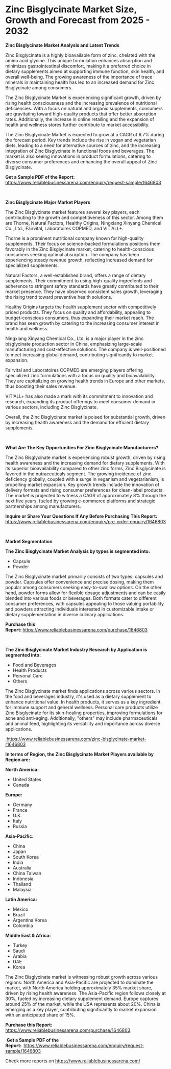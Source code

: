 <p><h1>Zinc Bisglycinate Market Size, Growth and Forecast from 2025 - 2032</h1></p><p><strong>Zinc Bisglycinate Market Analysis and Latest Trends</strong></p>
<p><p>Zinc Bisglycinate is a highly bioavailable form of zinc, chelated with the amino acid glycine. This unique formulation enhances absorption and minimizes gastrointestinal discomfort, making it a preferred choice in dietary supplements aimed at supporting immune function, skin health, and overall well-being. The growing awareness of the importance of trace minerals in maintaining health has led to an increased demand for Zinc Bisglycinate among consumers.</p><p>The Zinc Bisglycinate Market is experiencing significant growth, driven by rising health consciousness and the increasing prevalence of nutritional deficiencies. With a focus on natural and organic supplements, consumers are gravitating toward high-quality products that offer better absorption rates. Additionally, the increase in online retailing and the expansion of health and wellness stores further contribute to market accessibility.</p><p>The Zinc Bisglycinate Market is expected to grow at a CAGR of 6.7% during the forecast period. Key trends include the rise in vegan and vegetarian diets, leading to a need for alternative sources of zinc, and the increasing integration of Zinc Bisglycinate in functional foods and beverages. The market is also seeing innovations in product formulations, catering to diverse consumer preferences and enhancing the overall appeal of Zinc Bisglycinate.</p></p>
<p><strong>Get a Sample PDF of the Report:&nbsp;</strong> <a href="https://www.reliablebusinessarena.com/enquiry/request-sample/1646803?utm_campaign=2518&utm_medium=2&utm_source=Github&utm_content=ia&utm_term=02042025&utm_id=zinc-bisglycinate">https://www.reliablebusinessarena.com/enquiry/request-sample/1646803</a></p>
<p>&nbsp;</p>
<p><strong>Zinc Bisglycinate Major Market Players</strong></p>
<p><p>The Zinc Bisglycinate market features several key players, each contributing to the growth and competitiveness of this sector. Among them are Thorne, Natural Factors, Healthy Origins, Ningxiang Xinyang Chemical Co., Ltd., Fairvital, Laboratoires COPMED, and VIT'ALL+.</p><p>Thorne is a prominent nutritional company known for high-quality supplements. Their focus on science-backed formulations positions them favorably in the Zinc Bisglycinate market, catering to health-conscious consumers seeking optimal absorption. The company has been experiencing steady revenue growth, reflecting increased demand for specialized supplements.</p><p>Natural Factors, a well-established brand, offers a range of dietary supplements. Their commitment to using high-quality ingredients and adherence to stringent safety standards have greatly contributed to their market presence. They have observed consistent sales growth, leveraging the rising trend toward preventive health solutions.</p><p>Healthy Origins targets the health supplement sector with competitively priced products. They focus on quality and affordability, appealing to budget-conscious consumers, thus expanding their market reach. The brand has seen growth by catering to the increasing consumer interest in health and wellness.</p><p>Ningxiang Xinyang Chemical Co., Ltd. is a major player in the zinc bisglycinate production sector in China, emphasizing large-scale manufacturing and cost-effective solutions. The company is well-positioned to meet increasing global demand, contributing significantly to market expansion.</p><p>Fairvital and Laboratoires COPMED are emerging players offering specialized zinc formulations with a focus on quality and bioavailability. They are capitalizing on growing health trends in Europe and other markets, thus boosting their sales revenue.</p><p>VIT'ALL+ has also made a mark with its commitment to innovation and research, expanding its product offerings to meet consumer demand in various sectors, including Zinc Bisglycinate.</p><p>Overall, the Zinc Bisglycinate market is poised for substantial growth, driven by increasing health awareness and the demand for efficient dietary supplements.</p></p>
<p>&nbsp;</p>
<p><strong>What Are The Key Opportunities For Zinc Bisglycinate Manufacturers?</strong></p>
<p><p>The Zinc Bisglycinate market is experiencing robust growth, driven by rising health awareness and the increasing demand for dietary supplements. With its superior bioavailability compared to other zinc forms, Zinc Bisglycinate is favored in the nutraceuticals segment. The growing incidence of zinc deficiency globally, coupled with a surge in veganism and vegetarianism, is propelling market expansion. Key growth trends include the innovation of delivery formats and rising consumer preferences for clean-label products. The market is projected to witness a CAGR of approximately 8% through the next five years, fueled by growing e-commerce platforms and strategic partnerships among manufacturers.</p></p>
<p><strong>Inquire or Share Your Questions If Any Before Purchasing This Report:</strong> <a href="https://www.reliablebusinessarena.com/enquiry/pre-order-enquiry/1646803?utm_campaign=2518&utm_medium=2&utm_source=Github&utm_content=ia&utm_term=02042025&utm_id=zinc-bisglycinate">https://www.reliablebusinessarena.com/enquiry/pre-order-enquiry/1646803</a></p>
<p>&nbsp;</p>
<p><strong>Market Segmentation</strong></p>
<p><strong>The Zinc Bisglycinate Market Analysis by types is segmented into:</strong></p>
<p><ul><li>Capsule</li><li>Powder</li></ul></p>
<p><p>The Zinc Bisglycinate market primarily consists of two types: capsules and powder. Capsules offer convenience and precise dosing, making them popular among consumers seeking easy-to-swallow options. On the other hand, powder forms allow for flexible dosage adjustments and can be easily blended into various foods or beverages. Both formats cater to different consumer preferences, with capsules appealing to those valuing portability and powders attracting individuals interested in customizable intake or dietary supplementation in diverse culinary applications.</p></p>
<p><strong>Purchase this Report:&nbsp;</strong><a href="https://www.reliablebusinessarena.com/purchase/1646803?utm_campaign=2518&utm_medium=2&utm_source=Github&utm_content=ia&utm_term=02042025&utm_id=zinc-bisglycinate">https://www.reliablebusinessarena.com/purchase/1646803</a></p>
<p>&nbsp;</p>
<p><strong>The Zinc Bisglycinate Market Industry Research by Application is segmented into:</strong></p>
<p><ul><li>Food and Beverages</li><li>Health Products</li><li>Personal Care</li><li>Others</li></ul></p>
<p><p>The Zinc Bisglycinate market finds applications across various sectors. In the food and beverages industry, it's used as a dietary supplement to enhance nutritional value. In health products, it serves as a key ingredient for immune support and general wellness. Personal care products utilize Zinc Bisglycinate for its skin-healing properties, improving formulations for acne and anti-aging. Additionally, "others" may include pharmaceuticals and animal feed, highlighting its versatility and importance across diverse applications.</p></p>
<p><a href="https://www.reliablebusinessarena.com/zinc-bisglycinate-market-r1646803?utm_campaign=2518&utm_medium=2&utm_source=Github&utm_content=ia&utm_term=02042025&utm_id=zinc-bisglycinate">&nbsp;https://www.reliablebusinessarena.com/zinc-bisglycinate-market-r1646803</a></p>
<p><strong>In terms of Region, the Zinc Bisglycinate Market Players available by Region are:</strong></p>
<p>
    <p> <strong> North America: </strong>
        <ul>
            <li>United States</li>
            <li>Canada</li>
        </ul>
        </p> 
    <p> <strong> Europe: </strong>
        <ul>
            <li>Germany</li>
            <li>France</li>
            <li>U.K.</li>
            <li>Italy</li>
            <li>Russia</li>
        </ul>
        </p> 
    <p> <strong> Asia-Pacific: </strong>
        <ul>
            <li>China</li>
            <li>Japan</li>
            <li>South Korea</li>
            <li>India</li>
            <li>Australia</li>
            <li>China Taiwan</li>
            <li>Indonesia</li>
            <li>Thailand</li>
            <li>Malaysia</li>
        </ul>
        </p> 
    <p> <strong> Latin America: </strong>
        <ul>
            <li>Mexico</li>
            <li>Brazil</li>
            <li>Argentina Korea</li>
            <li>Colombia</li>
        </ul>
        </p> 
    <p> <strong> Middle East & Africa: </strong>
        <ul>
            <li>Turkey</li>
            <li>Saudi</li>
            <li>Arabia</li>
            <li>UAE</li>
            <li>Korea</li>
        </ul>
    </p>
    </p>
<p><p>The Zinc Bisglycinate market is witnessing robust growth across various regions. North America and Asia-Pacific are projected to dominate the market, with North America holding approximately 35% market share, driven by rising health awareness. The Asia-Pacific region follows closely at 30%, fueled by increasing dietary supplement demand. Europe captures around 25% of the market, while the USA represents about 20%. China is emerging as a key player, contributing significantly to market expansion with an anticipated share of 15%.</p></p>
<p><strong>Purchase this Report: </strong><a href="https://www.reliablebusinessarena.com/purchase/1646803?utm_campaign=2518&utm_medium=2&utm_source=Github&utm_content=ia&utm_term=02042025&utm_id=zinc-bisglycinate">https://www.reliablebusinessarena.com/purchase/1646803</a></p>
<p>&nbsp;<strong>Get a Sample PDF of the Report:&nbsp;&nbsp;</strong><a href="https://www.reliablebusinessarena.com/enquiry/request-sample/1646803?utm_campaign=2518&utm_medium=2&utm_source=Github&utm_content=ia&utm_term=02042025&utm_id=zinc-bisglycinate">https://www.reliablebusinessarena.com/enquiry/request-sample/1646803</a></p>
<p><strong></strong></p>
<p>Check more reports on <a href="https://www.reliablebusinessarena.com/?utm_campaign=2518&utm_medium=2&utm_source=Github&utm_content=ia&utm_term=02042025&utm_id=zinc-bisglycinate">https://www.reliablebusinessarena.com/</a></p>